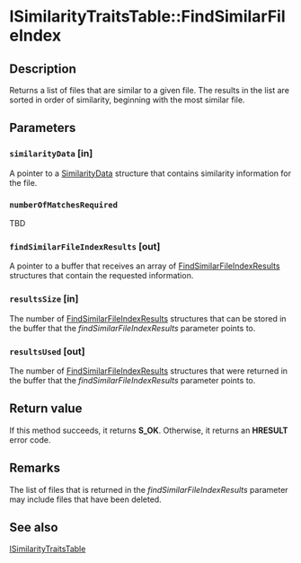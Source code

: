 # ISimilarityTraitsTable::FindSimilarFileIndex

## Description

Returns a list of files that are similar to a given file. The results in the list are sorted in order of similarity, beginning with the most similar file.

## Parameters

### `similarityData` [in]

A pointer to a [SimilarityData](https://learn.microsoft.com/windows/win32/api/msrdc/ns-msrdc-similaritydata) structure that contains similarity information for the file.

### `numberOfMatchesRequired`

TBD

### `findSimilarFileIndexResults` [out]

A pointer to a buffer that receives an array of [FindSimilarFileIndexResults](https://learn.microsoft.com/windows/win32/api/msrdc/ns-msrdc-findsimilarfileindexresults) structures that contain the requested information.

### `resultsSize` [in]

The number of [FindSimilarFileIndexResults](https://learn.microsoft.com/windows/win32/api/msrdc/ns-msrdc-findsimilarfileindexresults) structures that can be stored in the buffer that the *findSimilarFileIndexResults* parameter points to.

### `resultsUsed` [out]

The number of [FindSimilarFileIndexResults](https://learn.microsoft.com/windows/win32/api/msrdc/ns-msrdc-findsimilarfileindexresults) structures that were returned in the buffer that the *findSimilarFileIndexResults* parameter points to.

## Return value

If this method succeeds, it returns **S_OK**. Otherwise, it returns an **HRESULT** error code.

## Remarks

The list of files that is returned in the *findSimilarFileIndexResults* parameter may include files that have been deleted.

## See also

[ISimilarityTraitsTable](https://learn.microsoft.com/previous-versions/windows/desktop/api/msrdc/nn-msrdc-isimilaritytraitstable)